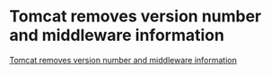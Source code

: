 # Tomcat removes version number and middleware information
[Tomcat removes version number and middleware information](https://aiwithcloud.com/2022/09/15/tomcat_removes_version_number_and_middleware_information/)